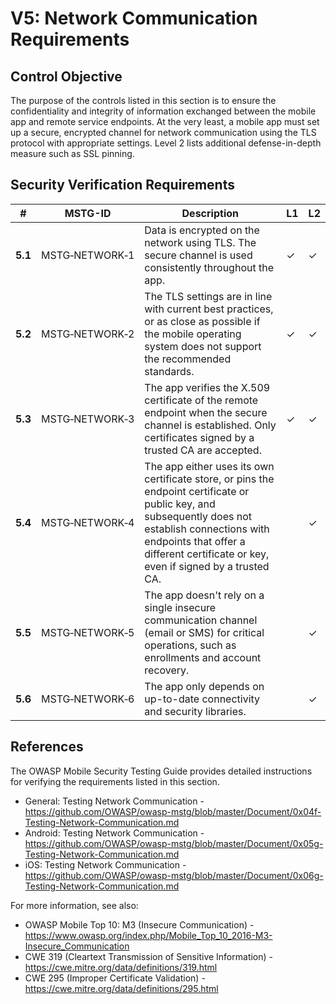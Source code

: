# V5: Network Communication Requirements

## Control Objective

The purpose of the controls listed in this section is to ensure the confidentiality and integrity of information exchanged between the mobile app and remote service endpoints. At the very least, a mobile app must set up a secure, encrypted channel for network communication using the TLS protocol with appropriate settings. Level 2 lists additional defense-in-depth measure such as SSL pinning.

## Security Verification Requirements

| # | MSTG-ID | Description | L1 | L2 |
| --- | --- | --- | --- | --- |
| **5.1** | MSTG‑NETWORK‑1 | Data is encrypted on the network using TLS. The secure channel is used consistently throughout the app. | ✓ | ✓ |
| **5.2** | MSTG‑NETWORK‑2 | The TLS settings are in line with current best practices, or as close as possible if the mobile operating system does not support the recommended standards. | ✓ | ✓ |
| **5.3** | MSTG‑NETWORK‑3 | The app verifies the X.509 certificate of the remote endpoint when the secure channel is established. Only certificates signed by a trusted CA are accepted. | ✓ | ✓ |
| **5.4** | MSTG‑NETWORK‑4 | The app either uses its own certificate store, or pins the endpoint certificate or public key, and subsequently does not establish connections with endpoints that offer a different certificate or key, even if signed by a trusted CA. |   | ✓ |
| **5.5** | MSTG‑NETWORK‑5 | The app doesn't rely on a single insecure communication channel (email or SMS) for critical operations, such as enrollments and account recovery. |  | ✓ |
| **5.6** | MSTG‑NETWORK‑6 | The app only depends on up-to-date connectivity and security libraries. |  | ✓ |

<div style="page-break-after: always;">
</div>

## References

The OWASP Mobile Security Testing Guide provides detailed instructions for verifying the requirements listed in this section.

- General: Testing Network Communication - <https://github.com/OWASP/owasp-mstg/blob/master/Document/0x04f-Testing-Network-Communication.md>
- Android: Testing Network Communication - <https://github.com/OWASP/owasp-mstg/blob/master/Document/0x05g-Testing-Network-Communication.md>
- iOS: Testing Network Communication - <https://github.com/OWASP/owasp-mstg/blob/master/Document/0x06g-Testing-Network-Communication.md>

For more information, see also:

- OWASP Mobile Top 10: M3 (Insecure Communication) - <https://www.owasp.org/index.php/Mobile_Top_10_2016-M3-Insecure_Communication>
- CWE 319 (Cleartext Transmission of Sensitive Information) - <https://cwe.mitre.org/data/definitions/319.html>
- CWE 295 (Improper Certificate Validation) - <https://cwe.mitre.org/data/definitions/295.html>
